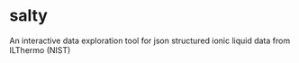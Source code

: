# salty
An interactive data exploration tool for json structured ionic liquid data from ILThermo (NIST)
